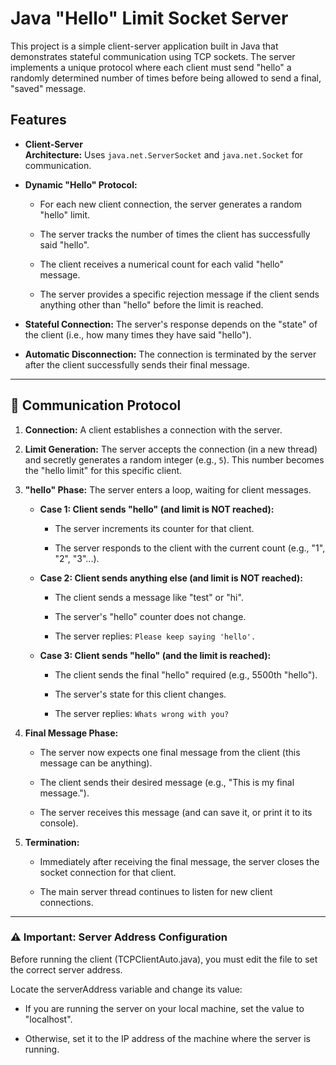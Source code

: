 # Java "Hello" Limit Socket Server

This project is a simple client-server application built in Java that demonstrates stateful communication using TCP sockets. The server implements a unique protocol where each client must send "hello" a randomly determined number of times before being allowed to send a final, "saved" message.

## Features

- **Client-Server Architecture:** Uses `java.net.ServerSocket` and `java.net.Socket` for communication.
    
- **Dynamic "Hello" Protocol:**
    
    - For each new client connection, the server generates a random "hello" limit.
        
    - The server tracks the number of times the client has successfully said "hello".
        
    - The client receives a numerical count for each valid "hello" message.
        
    - The server provides a specific rejection message if the client sends anything other than "hello" before the limit is reached.
        
- **Stateful Connection:** The server's response depends on the "state" of the client (i.e., how many times they have said "hello").
    
- **Automatic Disconnection:** The connection is terminated by the server after the client successfully sends their final message.

---
## 💬 Communication Protocol

1. **Connection:** A client establishes a connection with the server.
    
2. **Limit Generation:** The server accepts the connection (in a new thread) and secretly generates a random integer (e.g., `5`). This number becomes the "hello limit" for this specific client.
    
3. **"hello" Phase:** The server enters a loop, waiting for client messages.
    
    - **Case 1: Client sends "hello" (and limit is NOT reached):**
        
        - The server increments its counter for that client.
            
        - The server responds to the client with the current count (e.g., "1", "2", "3"...).
            
    - **Case 2: Client sends anything else (and limit is NOT reached):**
        
        - The client sends a message like "test" or "hi".
            
        - The server's "hello" counter does not change.
            
        - The server replies: `Please keep saying 'hello'.`
            
    - **Case 3: Client sends "hello" (and the limit is reached):**
        
        - The client sends the final "hello" required (e.g., 5500th "hello").
            
        - The server's state for this client changes.
            
        - The server replies: `Whats wrong with you?`
            
4. **Final Message Phase:**
    
    - The server now expects one final message from the client (this message can be anything).
        
    - The client sends their desired message (e.g., "This is my final message.").
        
    - The server receives this message (and can save it, or print it to its console).
        
5. **Termination:**
    
    - Immediately after receiving the final message, the server closes the socket connection for that client.
        
    - The main server thread continues to listen for new client connections.

---

### ⚠️ Important: Server Address Configuration

Before running the client (TCPClientAuto.java), you must edit the file to set the correct server address.

Locate the serverAddress variable and change its value:

- If you are running the server on your local machine, set the value to "localhost".

- Otherwise, set it to the IP address of the machine where the server is running.
        
